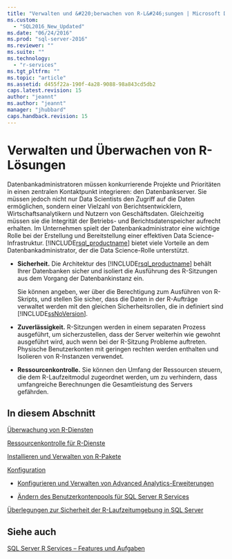 ```yaml
---
title: "Verwalten und &#220;berwachen von R-L&#246;sungen | Microsoft Docs"
ms.custom: 
  - "SQL2016_New_Updated"
ms.date: "06/24/2016"
ms.prod: "sql-server-2016"
ms.reviewer: ""
ms.suite: ""
ms.technology: 
  - "r-services"
ms.tgt_pltfrm: ""
ms.topic: "article"
ms.assetid: d455f22a-190f-4a28-9088-98a843cd5db2
caps.latest.revision: 15
author: "jeannt"
ms.author: "jeannt"
manager: "jhubbard"
caps.handback.revision: 15
---
```

# Verwalten und &#220;berwachen von R-L&#246;sungen
  Datenbankadministratoren müssen konkurrierende Projekte und Prioritäten in einen zentralen Kontaktpunkt integrieren: den Datenbankserver. Sie müssen jedoch nicht nur Data Scientists den Zugriff auf die Daten ermöglichen, sondern einer Vielzahl von Berichtsentwicklern, Wirtschaftsanalytikern und Nutzern von Geschäftsdaten. Gleichzeitig müssen sie die Integrität der Betriebs- und Berichtsdatenspeicher aufrecht erhalten. Im Unternehmen spielt der Datenbankadministrator eine wichtige Rolle bei der Erstellung und Bereitstellung einer effektiven Data Science-Infrastruktur. [!INCLUDE[rsql_productname](../../includes/rsql-productname-md.md)] bietet viele Vorteile an dem Datenbankadministrator, der die Data Science-Rolle unterstützt.  
  
-   **Sicherheit.** Die Architektur des [!INCLUDE[rsql_productname](../../includes/rsql-productname-md.md)] behält Ihrer Datenbanken sicher und isoliert die Ausführung des R-Sitzungen aus dem Vorgang der Datenbankinstanz ein.  
  
     Sie können angeben, wer über die Berechtigung zum Ausführen von R-Skripts, und stellen Sie sicher, dass die Daten in der R-Aufträge verwaltet werden mit den gleichen Sicherheitsrollen, die in definiert sind [!INCLUDE[ssNoVersion](../../includes/ssnoversion-md.md)].  
  
-   **Zuverlässigkeit.** R-Sitzungen werden in einem separaten Prozess ausgeführt, um sicherzustellen, dass der Server weiterhin wie gewohnt ausgeführt wird, auch wenn bei der R-Sitzung Probleme auftreten. Physische Benutzerkonten mit geringen rechten werden enthalten und Isolieren von R-Instanzen verwendet.   
  
-   **Ressourcenkontrolle.** Sie können den Umfang der Ressourcen steuern, die dem R-Laufzeitmodul zugeordnet werden, um zu verhindern, dass umfangreiche Berechnungen die Gesamtleistung des Servers gefährden.  
  
  
## In diesem Abschnitt  
 [Überwachung von R-Diensten](../../advanced-analytics/r-services/monitoring-r-services.md)
 
 [Ressourcenkontrolle für R-Dienste](../../advanced-analytics/r-services/resource-governance-for-r-services.md)
 
[Installieren und Verwalten von R-Pakete](../../advanced-analytics/r-services/installing-and-managing-r-packages.md)
  
[Konfiguration](../../advanced-analytics/r-services/configuration-sql-server-r-services.md) 

+ [Konfigurieren und Verwalten von Advanced Analytics-Erweiterungen](../../advanced-analytics/r-services/configure-and-manage-advanced-analytics-extensions.md)  
  
+  [Ändern des Benutzerkontenpools für SQL Server R Services](../../advanced-analytics/r-services/modify-the-user-account-pool-for-sql-server-r-services.md)  

 [Überlegungen zur Sicherheit der R-Laufzeitumgebung in SQL Server](../../advanced-analytics/r-services/security-considerations-for-the-r-runtime-in-sql-server.md)  
  
 
  
## Siehe auch  
 [SQL Server R Services – Features und Aufgaben](../../advanced-analytics/r-services/sql-server-r-services-features-and-tasks.md)  
  
  